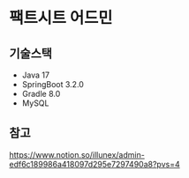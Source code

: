# 팩트시트 어드민
## 기술스택
- Java 17
- SpringBoot 3.2.0
- Gradle 8.0
- MySQL

## 참고
https://www.notion.so/illunex/admin-edf6c189986a418097d295e7297490a8?pvs=4